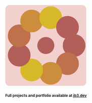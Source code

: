 <a href="https://github.com/jb3/fractal"><img width="256px" src="fractal-20251031-232036.png"/></a>

<sub>**Full projects and portfolio available at [jb3.dev](https://jb3.dev/)**</sub>
